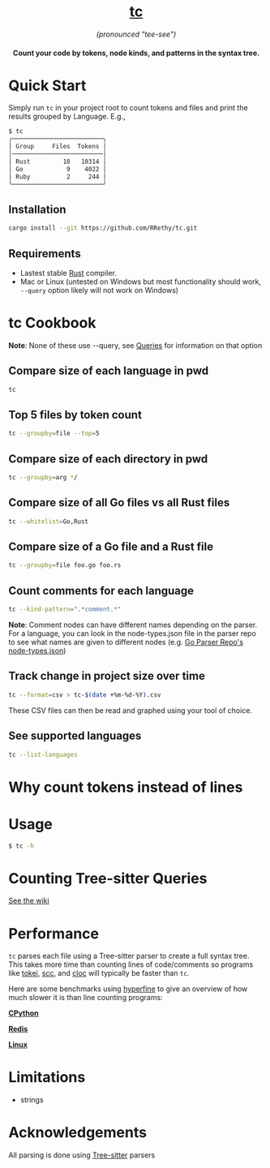 <h1 align="center">
  <a href="https://github.com/RRethy/tc">tc</a>
</h1>

<p align="center"><em>(pronounced "tee-see")</em></p>

<h4 align="center">Count your code by tokens, node kinds, and patterns in the syntax tree.</h4>

# Quick Start

Simply run `tc` in your project root to count tokens and files and print the results grouped by Language. E.g.,

```bash
$ tc
╭─────────────────────────╮
│ Group     Files  Tokens │
│─────────────────────────│
│ Rust         18   10314 │
│ Go            9    4022 │
│ Ruby          2     244 │
╰─────────────────────────╯
```

## Installation

```bash
cargo install --git https://github.com/RRethy/tc.git
```

## Requirements

- Lastest stable [Rust](https://www.rust-lang.org/) compiler.
- Mac or Linux (untested on Windows but most functionality should work, `--query` option likely will not work on Windows)

# tc Cookbook

**Note**: None of these use --query, see [Queries](https://github.com/RRethy/tc#Queries) for information on that option

## Compare size of each language in pwd

```bash
tc
```

## Top 5 files by token count

```bash
tc --groupby=file --top=5
```

## Compare size of each directory in pwd

```bash
tc --groupby=arg */
```

## Compare size of all Go files vs all Rust files

```bash
tc --whitelist=Go,Rust
```

## Compare size of a Go file and a Rust file

```bash
tc --groupby=file foo.go foo.rs
```

## Count comments for each language

```bash
tc --kind-pattern=".*comment.*"
```

**Note**: Comment nodes can have different names depending on the parser. For a language, you can look in the node-types.json file in the parser repo to see what names are given to different nodes (e.g. [Go Parser Repo's node-types.json](https://github.com/tree-sitter/tree-sitter-go/blob/master/src/node-types.json))

## Track change in project size over time

```bash
tc --format=csv > tc-$(date +%m-%d-%Y).csv
```

These CSV files can then be read and graphed using your tool of choice.

## See supported languages

```bash
tc --list-languages
```

# Why count tokens instead of lines

# Usage

```bash
$ tc -h
```

# Counting Tree-sitter Queries

[See the wiki](TODO)

# Performance

`tc` parses each file using a Tree-sitter parser to create a full syntax tree. This takes more time than counting lines of code/comments so programs like [tokei](https://github.com/XAMPPRocky/tokei), [scc](https://github.com/boyter/scc), and [cloc](https://github.com/AlDanial/cloc) will typically be faster than `tc`.

Here are some benchmarks using [hyperfine](https://github.com/sharkdp/hyperfine) to give an overview of how much slower it is than line counting programs:

[**CPython**](https://github.com/python/cpython.git)

[**Redis**](https://github.com/redis/redis)

[**Linux**](https://github.com/torvalds/linux)

# Limitations

- strings

# Acknowledgements

All parsing is done using [Tree-sitter](https://tree-sitter.github.io/tree-sitter) parsers

